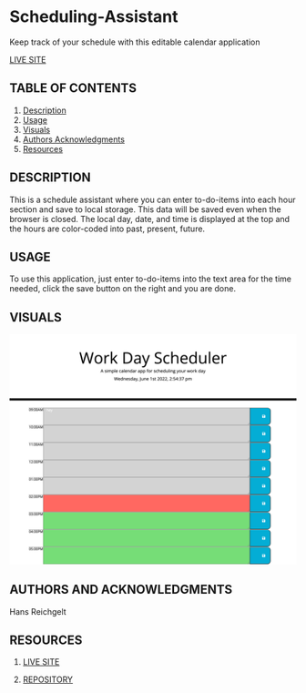 # Scheduling-Assistant

Keep track of your schedule with this editable calendar application

[LIVE SITE](https://hreichgelt.github.io/Scheduling-Assistant/)

## TABLE OF CONTENTS

1. [Description](#description)
2. [Usage](#USAGE)
3. [Visuals](#visuals)
4. [Authors Acknowledgments](#authors-and-acknowledgments)
5. [Resources](#resources)

## DESCRIPTION

This is a schedule assistant where you can enter to-do-items into each hour section and save to local storage. This data will be saved even when the browser is closed. The local day, date, and time is displayed at the top and the hours are color-coded into past, present, future.

## USAGE

To use this application, just enter to-do-items into the text area for the time needed, click the save button on the right and you are done.

## VISUALS

![Scheduling-Assistant](/assets/visuals/WDS.png)

## AUTHORS AND ACKNOWLEDGMENTS

Hans Reichgelt

## RESOURCES

1. [LIVE SITE](https://hreichgelt.github.io/Scheduling-Assistant/)

2. [REPOSITORY](https://github.com/Hreichgelt/Scheduling-Assistant)
